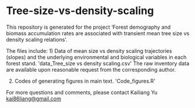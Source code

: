 # Tree-size-vs-density-scaling

This repository is generated for the project ‘Forest demography and biomass accumulation rates are associated with transient mean tree size vs density scaling relations’.

The files include: 1) Data of mean size vs density scaling trajectories (slopes) and the underlying environmental and biological variables in each forest stand. 'data_Tree_size vs density scaling.csv'
The raw inventory data are available upon reasonable request from the corresponding author. 

2) Codes of generating figures in main text. 'Code_figures.R'

For more questions and comments, please contact Kailiang Yu kai86liang@gmail.com
